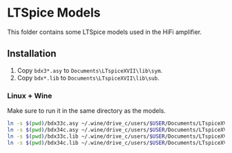 # LTSpice Models

This folder contains some LTSpice models used in the HiFi amplifier.

## Installation

1. Copy `bdx3*.asy` to `Documents\LTspiceXVII\lib\sym`.
2. Copy `bdx*.lib` to `Documents\LTspiceXVII\lib\sub`.

### Linux + Wine
Make sure to run it in the same directory as the models.
```sh
ln -s $(pwd)/bdx33c.asy ~/.wine/drive_c/users/$USER/Documents/LTspiceXVII/lib/sym/bdx33c.asy
ln -s $(pwd)/bdx34c.asy ~/.wine/drive_c/users/$USER/Documents/LTspiceXVII/lib/sym/bdx34c.asy
ln -s $(pwd)/bdx33c.lib ~/.wine/drive_c/users/$USER/Documents/LTspiceXVII/lib/sub/bdx33c.lib
ln -s $(pwd)/bdx34c.lib ~/.wine/drive_c/users/$USER/Documents/LTspiceXVII/lib/sub/bdx34c.lib
```
